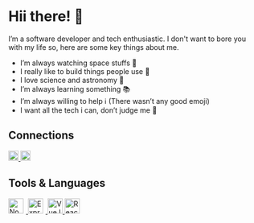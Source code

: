 # Hii there! 👋

I’m a software developer and tech enthusiastic. I don't want to bore you with my life so, here are some key things about me.

- I’m always watching space stuffs 🚀
- I really like to build things people use 📱
- I love science and astronomy 🌌
- I’m always learning something 📚
- I’m always willing to help ℹ️ (There wasn’t any good emoji)
- I want all the tech i can, don’t judge me 🤖

## Connections
<a href="https://www.linkedin.com/in/fedenaka/" target="_blank">
  <img src="https://upload.wikimedia.org/wikipedia/commons/thumb/c/ca/LinkedIn_logo_initials.png/768px-LinkedIn_logo_initials.png" alt="linkedin" width="20" height="20">
</a>
<a href="https://twitter.com/fedenaka" target="_blank">
  <img src="https://serv1.raiolanetworks.es/blog/wp-content/uploads/twitterlogodown.png" alt="twitter" width="20" height="20">
</a>

## Tools & Languages
<a href="https://nodejs.org/" target="_blank">
  <img src="https://www.lomasnuevo.net/wp-contentupl/2018/04/Nodejs.png" alt="NodeJS" height="30" style="margin-right: 5px">
</a>
<a href="https://expressjs.com/" target="_blank">
  <img src="https://buttercms.com/static/images/tech_banners/ExpressJS.png" alt="ExpressJS" height="30" style="margin-right: 5px">
</a>
<a href="https://vuejs.org/" target="_blank">
  <img src="https://hackeruna.com/wp-content/uploads/2020/10/VueJS.png" alt="VueJS" height="30">
</a>
<a href="https://reactnative.dev/" target="_blank">
  <img src="https://upload.wikimedia.org/wikipedia/commons/thumb/a/a7/React-icon.svg/1200px-React-icon.svg.png" alt="React-Native" height="30">
</a>
